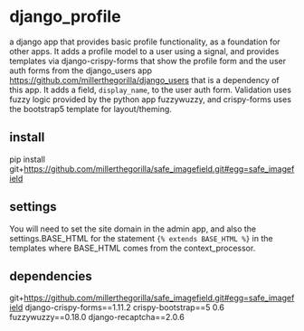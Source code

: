 # django_profile
a django app that provides basic profile functionality, as a foundation for other apps.  It adds a profile model to a user using a signal, and provides templates via django-crispy-forms that show the profile form and the user auth forms from the django_users app https://github.com/millerthegorilla/django_users that is a dependency of this app.  It adds a field, `display_name`, to the user auth form.  Validation uses fuzzy logic provided by the python app fuzzywuzzy, and crispy-forms uses the bootstrap5 template for layout/theming.

## install
pip install git+https://github.com/millerthegorilla/safe_imagefield.git#egg=safe_imagefield

## settings
You will need to set the site domain in the admin app, and also the settings.BASE_HTML for the statement `{% extends BASE_HTML %}` in the templates where BASE_HTML comes from the context_processor.

## dependencies
git+https://github.com/millerthegorilla/safe_imagefield.git#egg=safe_imagefield
django-crispy-forms==1.11.2
crispy-bootstrap==5 0.6
fuzzywuzzy==0.18.0
django-recaptcha==2.0.6